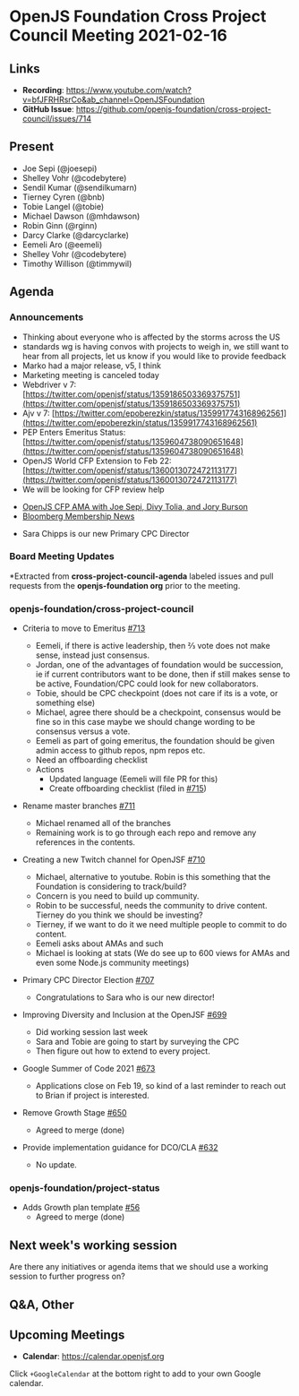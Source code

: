 # OpenJS Foundation Cross Project Council Meeting 2021-02-16

## Links

* **Recording**: https://www.youtube.com/watch?v=bfJFRHRsrCo&ab_channel=OpenJSFoundation
* **GitHub Issue**: https://github.com/openjs-foundation/cross-project-council/issues/714

## Present

* Joe Sepi (@joesepi)
* Shelley Vohr (@codebytere)
* Sendil Kumar (@sendilkumarn)
* Tierney Cyren (@bnb)
* Tobie Langel (@tobie)
* Michael Dawson  (@mhdawson)
* Robin Ginn (@rginn)
* Darcy Clarke (@darcyclarke)
* Eemeli Aro (@eemeli)
* Shelley Vohr (@codebytere)
* Timothy Willison (@timmywil)

## Agenda

### Announcements

- Thinking about everyone who is affected by the storms across the US
- standards wg is having convos with projects to weigh in, we still want to hear from all projects, let us know if you would like to provide feedback
- Marko had a major release, v5, I think
- Marketing meeting is canceled today
- Webdriver v 7:  [https://twitter.com/openjsf/status/1359186503369375751](https://twitter.com/openjsf/status/1359186503369375751)  
- Ajv v 7:  [https://twitter.com/epoberezkin/status/1359917743168962561](https://twitter.com/epoberezkin/status/1359917743168962561)  
- PEP Enters Emeritus Status:  [https://twitter.com/openjsf/status/1359604738090651648](https://twitter.com/openjsf/status/1359604738090651648)  
- OpenJS World CFP Extension to Feb 22:  [https://twitter.com/openjsf/status/1360013072472113177](https://twitter.com/openjsf/status/1360013072472113177)  
- We will be looking for CFP review help
*  [OpenJS CFP AMA with Joe Sepi, Divy Tolia, and Jory Burson](https://www.youtube.com/watch?v=lmMmTVJaDtU) 
*  [Bloomberg Membership News](https://openjsf.org/blog/2021/02/03/openjs-foundation-welcomes-bloomberg-as-newest-member/) 
- Sara Chipps is our new Primary CPC Director

### Board Meeting Updates
 
*Extracted from **cross-project-council-agenda** labeled issues and pull requests from the **openjs-foundation org** prior to the meeting.

### openjs-foundation/cross-project-council

* Criteria to move to Emeritus [#713](https://github.com/openjs-foundation/cross-project-council/issues/713)
  * Eemeli, if there is active leadership, then ⅔ vote does not make sense, instead
    just consensus.
  * Jordan, one of the advantages of foundation would be succession, ie if
    current contributors want to be done, then if still makes sense to be active,
    Foundation/CPC could look for new collaborators.
  * Tobie, should be CPC checkpoint (does not care if its is a vote, 
    or something else)
  * Michael, agree there should be a checkpoint, consensus would be fine so
    in this case maybe we should change wording to be consensus versus
    a vote.
  * Eemeli as part of going emeritus, the foundation should be given admin
    access to github repos, npm repos etc.
  * Need an offboarding checklist
  * Actions
    * Updated language (Eemeli will file PR for this)
    * Create offboarding checklist (filed in [#715](https://github.com/openjs-foundation/cross-project-council/issues/715))

* Rename master branches [#711](https://github.com/openjs-foundation/cross-project-council/issues/711)
  * Michael renamed all of the branches
  * Remaining work is to go through each repo and remove any references in
    the contents.

* Creating a new Twitch channel for OpenJSF  [#710](https://github.com/openjs-foundation/cross-project-council/issues/710)
  * Michael, alternative to youtube.  Robin is this something that the Foundation is
    considering to track/build?
  * Concern is you need to build up community.
  * Robin to be successful, needs the community to drive content. Tierney do you
    think we should be investing?
  * Tierney, if we want to do it we need multiple people to commit to do content.
  * Eemeli asks about AMAs and such
  * Michael is looking at stats (We do see up to 600 views for AMAs and even some Node.js community meetings)
  

* Primary CPC Director Election [#707](https://github.com/openjs-foundation/cross-project-council/issues/707)
  * Congratulations to Sara who is our new director!

* Improving Diversity and Inclusion at the OpenJSF [#699](https://github.com/openjs-foundation/cross-project-council/issues/699)
  * Did working session last week
  * Sara and Tobie are going to start by surveying the CPC
  * Then figure out how to extend to every project.

* Google Summer of Code 2021 [#673](https://github.com/openjs-foundation/cross-project-council/issues/673)
  * Applications close on Feb 19, so kind of a last reminder to reach out to Brian
    if project is interested.

* Remove Growth Stage [#650](https://github.com/openjs-foundation/cross-project-council/pull/650)
  * Agreed to merge (done)

* Provide implementation guidance for DCO/CLA [#632](https://github.com/openjs-foundation/cross-project-council/issues/632)
  * No update.

### openjs-foundation/project-status

* Adds Growth plan template [#56](https://github.com/openjs-foundation/project-status/pull/56)
  * Agreed to merge (done)


## Next week's working session

Are there any initiatives or agenda items that we should use a working session to further progress on?

## Q&A, Other

## Upcoming Meetings

* **Calendar**: https://calendar.openjsf.org

Click `+GoogleCalendar` at the bottom right to add to your own Google calendar.
